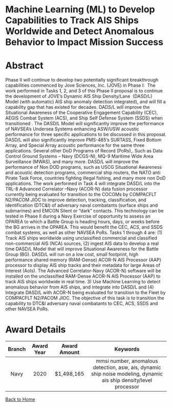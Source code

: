 
Machine Learning (ML) to Develop Capabilities to Track AIS Ships Worldwide and Detect Anomalous Behavior to Impact Mission Success
==================================================================================================================================

# Abstract


Phase II will continue to develop two potentially significant breakthrough capabilities commenced by Jove Sciences, Inc. (JOVE) in Phase I:  The work performed in Tasks 1, 2, and 3 of this Phase II proposal is to continue the development of JOVE’s Dynamic AIS Ship Density/Lane  (DASD/L) Model (with automatic) AIS ship anomaly detection integrated), and will fill a capability gap that has existed for decades. DADS/L will improve the Situational Awareness of the Cooperative Engagement Capability (CEC), AEGIS Combat System (ACS), and Ship Self Defense System (SSDS) when transitioned . The DASD/L Model will significantly improve the performance of NAVSEA’s Undersea Systems enhancing ASW/USW acoustic performance for three specific applications to be discussed in this proposal. DASD/L will also significantly improve PMS-485’s SURTASS, Fixed Bottom Array, and Special Array acoustic performance for the same three applications. Several other DoD Programs of Record (PoRs),. Such as Data Control Ground Systems – Navy (DCGS-N), MQ-9 Maritime Wide Area Surveillance (MWAS), and many more. DASD/L will improve the performance of Non DOD programs, such as USCG Situational Awareness and acoustic detection programs, commercial ship routers, the NATO anti Pirate Task Force, countries fighting illegal fishing, and many more non DoD applications. The work performed in Task 4 will integrate DASD/L into the TRL-8 Advanced Correlator –Navy (ACOR-N) data fusion processor currently being evaluated for transition to the COCOMs by COMPACFLT N2/PACOM JIOC to improve detection, tracking, classification, and identification (DTC&I) of adversary naval combatants (surface ships and submarines) and EMCON Silent or “dark” contacts. This technology can be tested in Phase II during a Navy Exercise of opportunity to assess an OPAREA to which a Battle Group is heading hours, days, or weeks before the BG arrives in the OPAREA. This would benefit the CEC, ACS, and SSDS combat systems, as well as other NAVSEA PoRs. Tasks 1 through 4 are: (1) Track AIS ships worldwide using unclassified commercial and classified non-commercial AIS (NCA) sources, (2) ingest AIS data to develop a real time DASD/L Model that will improve Situational Awareness for the Battle Group (BG). DASD/L will run on a low cost, small footprint, high performance shared memory (RAM-Dense) ACOR-N AIS Processor (AAP) processor to display AIS ship tracks and their metadata for large Areas of Interest (AoIs). The Advanced Correlator-Navy (ACOR-N) software will be installed on the unclassified RAM-Dense ACOR-N AIS Processor (AAP) to track AIS ships worldwide in real time. 3) Use Machine Learning to detect anomalous behavior from AIS ships, and integrate into DASD/L and (4) Integrate DASD/L with ACOR-N being evaluated for transition to the Fleet by COMPACFLT N2/PACOM JIOC. The objective of this task is to transition the capability to DTC&I adversary naval combatants to CEC, ACS, SSDS and other NAVSEA PoRs.  

# Award Details

|Branch|Award Year|Award Amount|Keywords|
| :---: | :---: | :---: | :---: |
|Navy|2020|$1,498,165|mmsi number, anomalous detection, asw, ais, dynamic ship noise modeling, dynamic ais ship density/level processor|
  
  


[Back to Home](https://github.com/chrischow/dod_sbir_awards#2075)